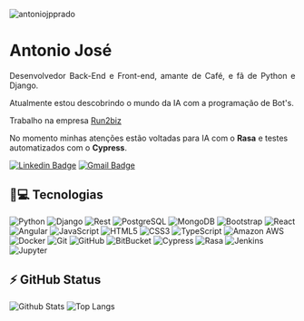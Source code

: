 <p align="left"><img src="https://komarev.com/ghpvc/?username=antoniojpprado" alt="antoniojpprado" /></p>


<h1 align = "justify">Antonio José</h1>
<p align = "justify">Desenvolvedor Back-End e Front-end, amante de Café, e fã de Python e Django.

Atualmente estou descobrindo o mundo da IA com a programação de Bot's.</p>

Trabalho na empresa [Run2biz](https://pt.run2biz.com/)

No momento minhas atenções estão voltadas para IA com o **Rasa** e testes automatizados com o **Cypress**.


[![Linkedin Badge](https://img.shields.io/badge/-antonio-blue?style=flat-square&logo=Linkedin&logoColor=white&link=https://www.linkedin.com/in/antoniojpprado/)](https://www.linkedin.com/in/antoniojpprado/)
[![Gmail Badge](https://img.shields.io/badge/-antoniojpprado@gmail.com-c14438?style=flat-square&logo=Gmail&logoColor=white&link=mailto:antoniojpprado@gmail.com)](mailto:antoniojpprado@gmail.com)

## 🚀💻 Tecnologias

![Python](https://img.shields.io/badge/-Python-black?style=flat-square&logo=Python)
![Django](https://img.shields.io/badge/-Django-092E20?style=flat-square&logo=Django)
![Rest](https://img.shields.io/badge/-Rest-white?style=flat-square&logo=rest)
![PostgreSQL](https://img.shields.io/badge/-PostgreSQL-336791?style=flat-square&logo=postgresql)
![MongoDB](https://img.shields.io/badge/-MongoDB-black?style=flat-square&logo=mongodb)
![Bootstrap](https://img.shields.io/badge/-Bootstrap-563D7C?style=flat-square&logo=bootstrap)
![React](https://img.shields.io/badge/-React-black?style=flat-square&logo=react)
![Angular](https://img.shields.io/badge/-Angular-a6120d?style=flat-square&logo=angular)
![JavaScript](https://img.shields.io/badge/-JavaScript-black?style=flat-square&logo=javascript)
![HTML5](https://img.shields.io/badge/-HTML5-E34F26?style=flat-square&logo=html5&logoColor=white)
![CSS3](https://img.shields.io/badge/-CSS3-1572B6?style=flat-square&logo=css3)
![TypeScript](https://img.shields.io/badge/-TypeScript-007ACC?style=flat-square&logo=typescript)
![Amazon AWS](https://img.shields.io/badge/Amazon%20AWS-232F3E?style=flat-square&logo=amazon-aws)
![Docker](https://img.shields.io/badge/-Docker-black?style=flat-square&logo=docker)
![Git](https://img.shields.io/badge/-Git-black?style=flat-square&logo=git)
![GitHub](https://img.shields.io/badge/-GitHub-181717?style=flat-square&logo=github)
![BitBucket](https://img.shields.io/badge/-BitBucket-darkblue?style=flat-square&logo=bitbucket)
![Cypress](https://img.shields.io/badge/-Cypress-336791?style=flat-square&logo=cypress)
![Rasa](https://img.shields.io/badge/-Rasa-560BAD?style=flat-square&logo=https://rasa.com/static/60e441f8eadef13bea0cc790c8cf188b/rasa-logo.svg)
![Jenkins](https://img.shields.io/badge/-Jenkins-red?style=flat-square&logo=jenkins)
![Jupyter](https://img.shields.io/badge/-Jupyter-white?style=flat-square&logo=jupyter)

## ⚡ GitHub Status

![Github Stats](https://github-readme-stats.vercel.app/api?username=antoniojpprado&show_icons=true&count_private=true&show_icons=true&include_all_commits=true)
![Top Langs](https://github-readme-stats.vercel.app/api/top-langs/?username=antoniojpprado&hide=TeX&layout=compact)
